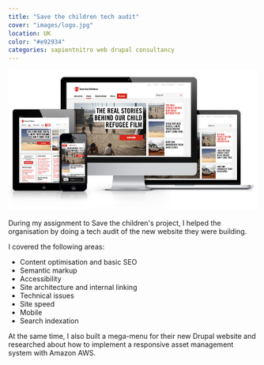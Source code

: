 ```yaml
---
title: "Save the children tech audit"
cover: "images/logo.jpg"
location: UK
color: "#e92934"
categories: sapientnitro web drupal consultancy
---
```


![](./images/1.jpg)

During my assignment to Save the children's project, I helped the organisation by doing a tech audit of the new website they were building.

I covered the following areas:

* Content optimisation and basic SEO
* Semantic markup
* Accessibility
* Site architecture and internal linking
* Technical issues
* Site speed
* Mobile
* Search indexation

At the same time, I also built a mega-menu for their new Drupal website and researched about how to implement a responsive asset management system with Amazon AWS.
